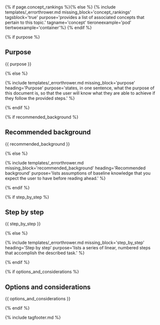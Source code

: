 {% if page.concept_rankings %}{% else %}
{% include templates/_errorthrower.md missing_block='concept_rankings' tagsblock='true' purpose='provides a list of associated concepts that pertain to this topic.' tagname='concept' tieroneexample='pod' tiertwoexample='container'%}
{% endif %}

{% if purpose %}

## Purpose

{{ purpose }}

{% else %}

{% include templates/_errorthrower.md missing_block='purpose' heading='Purpose' purpose='states, in one sentence, what the purpose of this document is, so that the user will know what they are able to achieve if they follow the provided steps.' %}

{% endif %}

{% if recommended_background %}

## Recommended background

{{ recommended_background }}

{% else %}

{% include templates/_errorthrower.md missing_block='recommended_background' heading='Recommended background' purpose='lists assumptions of baseline knowledge that you expect the user to have before reading ahead.' %}

{% endif %}


{% if step_by_step %}

## Step by step

{{ step_by_step }}

{% else %}

{% include templates/_errorthrower.md missing_block='step_by_step' heading='Step by step' purpose='lists a series of linear, numbered steps that accomplish the described task.' %}

{% endif %}

{% if options_and_considerations %}

## Options and considerations

{{ options_and_considerations }}

{% endif %}

<script language="JavaScript">
$( document ).ready(function() {
  // When the document loads, get the metadata JSON, and kick off tbl render
  $.get("/metadata.txt", function(data, status) {
    metadata = $.parseJSON(data);
    showTags("tagoutput");
  });
});
</script>
{% include tagfooter.md %}
